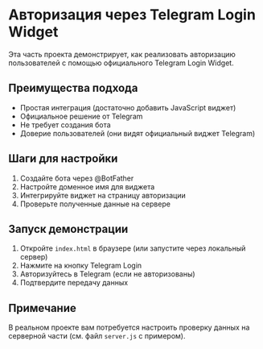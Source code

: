 # Авторизация через Telegram Login Widget

Эта часть проекта демонстрирует, как реализовать авторизацию пользователей с помощью официального Telegram Login Widget.

## Преимущества подхода

- Простая интеграция (достаточно добавить JavaScript виджет)
- Официальное решение от Telegram
- Не требует создания бота
- Доверие пользователей (они видят официальный виджет Telegram)

## Шаги для настройки

1. Создайте бота через @BotFather
2. Настройте доменное имя для виджета
3. Интегрируйте виджет на страницу авторизации
4. Проверьте полученные данные на сервере

## Запуск демонстрации

1. Откройте `index.html` в браузере (или запустите через локальный сервер)
2. Нажмите на кнопку Telegram Login
3. Авторизуйтесь в Telegram (если не авторизованы)
4. Подтвердите передачу данных

## Примечание

В реальном проекте вам потребуется настроить проверку данных на серверной части (см. файл `server.js` с примером).